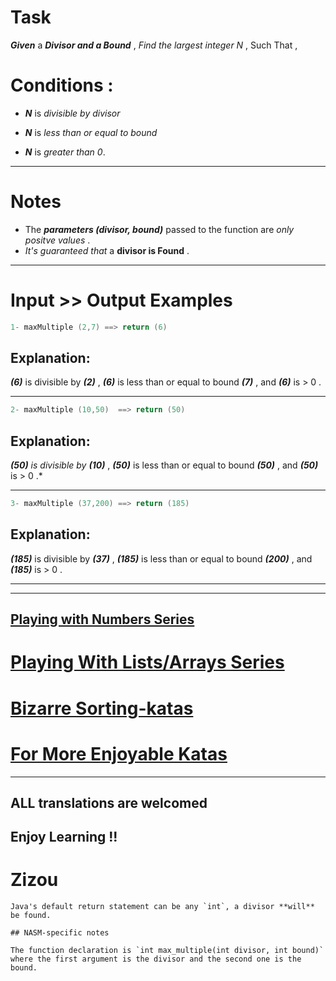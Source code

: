 # Task

**_Given_** a **_Divisor and a Bound_** , *Find the largest integer N* , Such That , 

# Conditions :

* **_N_**  is *divisible by divisor*

* **_N_**  is *less than or equal to bound* 

* **_N_**  is *greater than 0*.
___

# Notes 

* The **_parameters (divisor, bound)_** passed to the function are *only positve values* .
* *It's guaranteed that* a **divisor is Found** .
___
# Input >> Output Examples 

```cpp
1- maxMultiple (2,7) ==> return (6)
```
## Explanation: 

**_(6)_** is divisible by **_(2)_** , **_(6)_** is less than or equal to bound **_(7)_** , and **_(6)_** is > 0 .
___
```cpp
2- maxMultiple (10,50)  ==> return (50)
```
## Explanation:

**_(50)_** *is divisible by* **_(10)_** , **_(50)_** is less than or equal to bound **_(50)_** , and **_(50)_** is > 0 .*
___
```cpp
3- maxMultiple (37,200) ==> return (185)
```
## Explanation:

**_(185)_** is divisible by **_(37)_** , **_(185)_** is less than or equal to bound **_(200)_** , and **_(185)_** is > 0 .
___
___

## [Playing with Numbers Series](https://www.codewars.com/collections/playing-with-numbers)

# [Playing With Lists/Arrays Series](https://www.codewars.com/collections/playing-with-lists-slash-arrays)

# [Bizarre Sorting-katas](https://www.codewars.com/collections/bizarre-sorting-katas)

# [For More Enjoyable Katas](http://www.codewars.com/users/MrZizoScream/authored)
___

## ALL translations are welcomed

## Enjoy Learning !!
# Zizou

~~~if:java
Java's default return statement can be any `int`, a divisor **will** be found.
~~~

~~~if:nasm
## NASM-specific notes

The function declaration is `int max_multiple(int divisor, int bound)` where the first argument is the divisor and the second one is the bound.
~~~